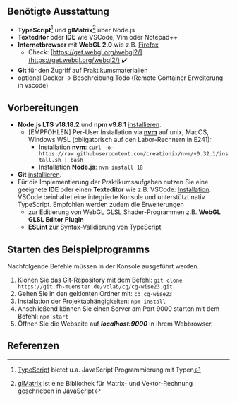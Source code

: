 ## Benötigte Ausstattung
- **TypeScript**[^1] und **glMatrix**[^2] über Node.js
- **Texteditor** oder **IDE** wie VSCode, Vim oder Notepad++
- **Internetbrowser** mit **WebGL 2.0** wie z.B. [Firefox](https://www.mozilla.org/de/firefox/new/)
  - Check: [https://get.webgl.org/webgl2/](https://get.webgl.org/webgl2/) :heavy_check_mark:
- **Git** für den Zugriff auf Praktikumsmaterialien
- optional Docker -> Beschreibung Todo (Remote Container Erweiterung in vscode)

## Vorbereitungen

- **Node.js LTS v18.18.2** und **npm v9.8.1** [installieren](https://nodejs.org/en/download/).
  - [EMPFOHLEN] Per-User Installation via [**nvm**](https://github.com/nvm-sh/nvm#install--update-script) auf unix, MacOS, Windows WSL (obligatorisch auf den Labor-Rechnern in E241):
    - Installation **nvm**: `curl -o- https://raw.githubusercontent.com/creationix/nvm/v0.32.1/install.sh | bash` 
    - Installation **Node.js**:  `nvm install 18`
- **Git** [installieren](https://git-scm.com/book/en/v2/Getting-Started-Installing-Git). 
- Für die Implementierung der Praktikumsaufgaben nutzen Sie eine geeignete **IDE** oder einen **Texteditor** wie z.B. VSCode: [Installation](https://code.visualstudio.com/download).  
   VSCode beinhaltet eine integrierte Konsole und unterstützt nativ TypeScript. Empfohlen werden zudem die Erweiterungen 
   -  zur Editierung von WebGL GLSL Shader-Programmen z.B. **WebGL GLSL Editor Plugin**
   -  **ESLint** zur Syntax-Validierung von TypeScript  

## Starten des Beispielprogramms
Nachfolgende Befehle müssen in der Konsole ausgeführt werden.

1. Klonen Sie das Git-Repository mit dem Befehl: 
`git clone https://git.fh-muenster.de/vclab/cg/cg-wise23.git`
2. Gehen Sie in den geklonten Ordner mit: `cd cg-wise23`
3. Installation der Projektabhängigkeiten: `npm install`
4. Anschließend können Sie einen Server am Port 9000 starten mit dem Befehl: `npm start`
5. Öffnen Sie die Webseite auf ***localhost:9000*** in Ihrem Webbrowser.





## Referenzen
[^1]: [TypeScript](https://www.typescriptlang.org/) bietet u.a. JavaScript Programmierung mit Typen  
[^2]: [glMatrix](https://glmatrix.net/) ist eine Bibliothek für Matrix- und Vektor-Rechnung geschrieben in JavaScript

